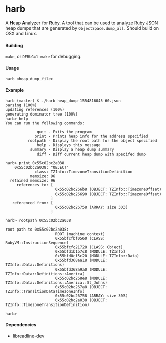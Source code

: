 # harb

A **H**eap **A**nalyzer for **R**uby. A tool that can be used to analyze Ruby JSON heap dumps that are generated by `ObjectSpace.dump_all`. Should build on OSX and Linux.

#### Building
`make`, or `DEBUG=1 make` for debugging.

#### Usage
`harb <heap_dump_file>`

#### Example

```
harb (master) $ ./harb heap_dump-1554816045-60.json
parsing (100%)
updating references (100%)
generating dominator tree (100%)
harb> help
You can run the following commands:

              quit - Exits the program
             print - Prints heap info for the address specified
          rootpath - Display the root path for the object specified
              help - Displays this message
           summary - Display a heap dump summary
              diff - Diff current heap dump with specifed dump

harb> print 0x55c02bc2a038
    0x55c02bc2a038: "OBJECT"
             class: TZInfo::TimezoneTransitionDefinition
           memsize: 96
  retained memsize: 96
     references to: [
                      0x55c02bc266b8 (OBJECT: TZInfo::TimezoneOffset)
                      0x55c02bc26690 (OBJECT: TZInfo::TimezoneOffset)
                    ]
   referenced from: [
                      0x55c02bc26758 (ARRAY: size 303)
                    ]

harb> rootpath 0x55c02bc2a038

root path to 0x55c02bc2a038:
                      ROOT (machine_context)
                      0x55bfcfbf0560 (CLASS: RubyVM::InstructionSequence)
                      0x55bfcfc21728 (CLASS: Object)
                      0x55bfd1b1b7c8 (MODULE: TZInfo)
                      0x55bfd0cf5c20 (MODULE: TZInfo::Data)
                      0x55bfd368aa18 (MODULE: TZInfo::Data::Definitions)
                      0x55bfd368a9a0 (MODULE: TZInfo::Data::Definitions::America)
                      0x55c02bc268e8 (MODULE: TZInfo::Data::Definitions::America::St_Johns)
                      0x55c02bc267a8 (OBJECT: TZInfo::TransitionDataTimezoneInfo)
                      0x55c02bc26758 (ARRAY: size 303)
                      0x55c02bc2a038 (OBJECT: TZInfo::TimezoneTransitionDefinition)

harb>
```

#### Dependencies
- libreadline-dev
